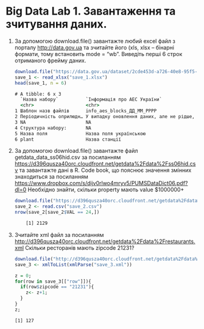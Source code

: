 # Big Data Lab 1. Завантаження та зчитування даних.
1. За допомогою download.file() завантажте любий excel файл з порталу
http://data.gov.ua та зчитайте його (xls, xlsx – бінарні формати, тому
встановить mode = “wb”. Виведіть перші 6 строк отриманого фрейму
даних.
    ```R
    download.file("https://data.gov.ua/dataset/2cde453d-a726-40e8-95f5-03eb05d4bfcc/resource/5b7b80af-7b7f-401f-8ea7-ad73c11596bd/download/pasport_naboru_danyh.xlsx","save_1.xlsx", "auto", TRUE,"wb")
    save_1 <- read_xlsx("save_1.xlsx")
    head(save_1, n = 6)
    ```
    
    ```cmd
    # A tibble: 6 x 3
      `Назва набору`          `Інформація про АЕС України`                                                          ...3 
      <chr>                   <chr>                                                                                 <chr>
    1 Шаблон назв файлів      info_aes_blocks_ДД_ММ_РРРР                                                            NA   
    2 Періодичність оприлюдн… У випадку оновлення даних, але не рідше, ніж 1 раз на квартал до 25 числа місяця, на… NA   
    3 NA                      NA                                                                                    NA   
    4 Структура набору:       NA                                                                                    NA   
    5 Назва поля              Назва поля українською                                                                Опис 
    6 plant                   Назва станції                                                                         Текст
    ```
2. За допомогою download.file() завантажте файл getdata_data_ss06hid.csv за
посиланням
https://d396qusza40orc.cloudfront.net/getdata%2Fdata%2Fss06hid.csv та
завантажте дані в R. Code book, що пояснює значення змінних
знаходиться за посиланням
https://www.dropbox.com/s/dijv0rlwo4mryv5/PUMSDataDict06.pdf?dl=0
Необхідно знайти, скільки property мають value $1000000+
    ```R
    download.file("https://d396qusza40orc.cloudfront.net/getdata%2Fdata%2Fss06hid.csv","save_2.csv", "auto", TRUE,"wb")
    save_2 <- read.csv("save_2.csv")
    nrow(save_2[save_2$VAL == 24,])
    ```
    
    ```cmd
        [1] 2129
    ```
3. Зчитайте xml файл за посиланням
http://d396qusza40orc.cloudfront.net/getdata%2Fdata%2Frestaurants.xml
Скільки ресторанів мають zipcode 21231?
    ```R
    download.file("http://d396qusza40orc.cloudfront.net/getdata%2Fdata%2Frestaurants.xml","save_3.xml", "auto", TRUE,"wb")
    save_3 <- xmlToList(xmlParse("save_3.xml"))
    
    z = 0;
    for(row in save_3[["row"]]){
      if(row$zipcode == "21231"){
        z<- z+1;
      }
    }
    z;
    ```
    
    ```cmd
    [1] 127
    ```